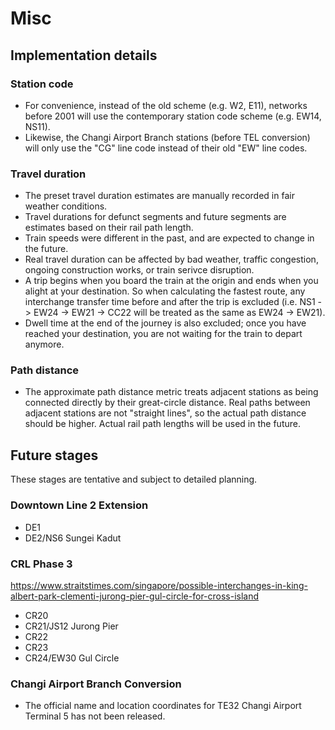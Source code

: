 # Misc

## Implementation details

### Station code

- For convenience, instead of the old scheme (e.g. W2, E11), networks before 2001 will use the contemporary station code scheme (e.g. EW14, NS11).
- Likewise, the Changi Airport Branch stations (before TEL conversion) will only use the "CG" line code instead of their old "EW" line codes.

### Travel duration

- The preset travel duration estimates are manually recorded in fair weather conditions.
- Travel durations for defunct segments and future segments are estimates based on their rail path length.
- Train speeds were different in the past, and are expected to change in the future.
- Real travel duration can be affected by bad weather, traffic congestion, ongoing construction works, or train serivce disruption.
- A trip begins when you board the train at the origin and ends when you alight at your destination. So when calculating the fastest route, any interchange transfer time before and after the trip is excluded (i.e. NS1 -> EW24 -> EW21 -> CC22 will be treated as the same as EW24 -> EW21).
- Dwell time at the end of the journey is also excluded; once you have reached your destination, you are not waiting for the train to depart anymore.

### Path distance

- The approximate path distance metric treats adjacent stations as being connected directly by their great-circle distance. Real paths between adjacent stations are not "straight lines", so the actual path distance should be higher. Actual rail path lengths will be used in the future.

## Future stages

These stages are tentative and subject to detailed planning.

### Downtown Line 2 Extension

- DE1
- DE2/NS6 Sungei Kadut

### CRL Phase 3

<https://www.straitstimes.com/singapore/possible-interchanges-in-king-albert-park-clementi-jurong-pier-gul-circle-for-cross-island>

- CR20
- CR21/JS12 Jurong Pier
- CR22
- CR23
- CR24/EW30 Gul Circle

### Changi Airport Branch Conversion

- The official name and location coordinates for TE32 Changi Airport Terminal 5 has not been released.

